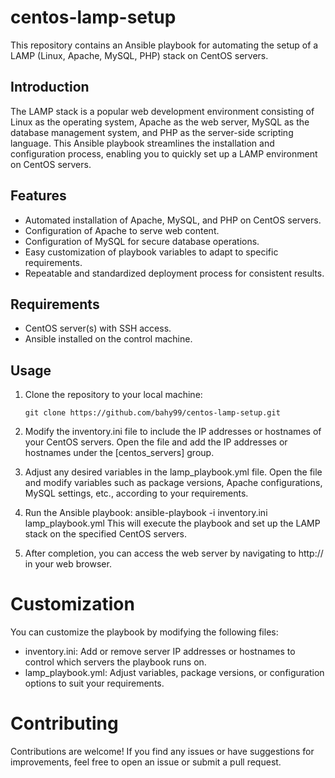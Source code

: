 # centos-lamp-setup

This repository contains an Ansible playbook for automating the setup of a LAMP (Linux, Apache, MySQL, PHP) stack on CentOS servers.

## Introduction

The LAMP stack is a popular web development environment consisting of Linux as the operating system, Apache as the web server, MySQL as the database management system, and PHP as the server-side scripting language. This Ansible playbook streamlines the installation and configuration process, enabling you to quickly set up a LAMP environment on CentOS servers.

## Features

- Automated installation of Apache, MySQL, and PHP on CentOS servers.
- Configuration of Apache to serve web content.
- Configuration of MySQL for secure database operations.
- Easy customization of playbook variables to adapt to specific requirements.
- Repeatable and standardized deployment process for consistent results.

## Requirements

- CentOS server(s) with SSH access.
- Ansible installed on the control machine.

## Usage

1. Clone the repository to your local machine:

   ```shell
   git clone https://github.com/bahy99/centos-lamp-setup.git
2. Modify the inventory.ini file to include the IP addresses or hostnames of your CentOS servers. Open the file and add the IP addresses or hostnames under the [centos_servers] group.
3. Adjust any desired variables in the lamp_playbook.yml file. Open the file and modify variables such as package versions, Apache configurations, MySQL settings, etc., according to your requirements.
4. Run the Ansible playbook:
   ansible-playbook -i inventory.ini lamp_playbook.yml
   This will execute the playbook and set up the LAMP stack on the specified CentOS servers.
5. After completion, you can access the web server by navigating to http://<server-ip> in your web browser.
# Customization
You can customize the playbook by modifying the following files:

- inventory.ini: Add or remove server IP addresses or hostnames to control which servers the playbook runs on.
- lamp_playbook.yml: Adjust variables, package versions, or configuration options to suit your requirements.
# Contributing
Contributions are welcome! If you find any issues or have suggestions for improvements, feel free to open an issue or submit a pull request.   
 
